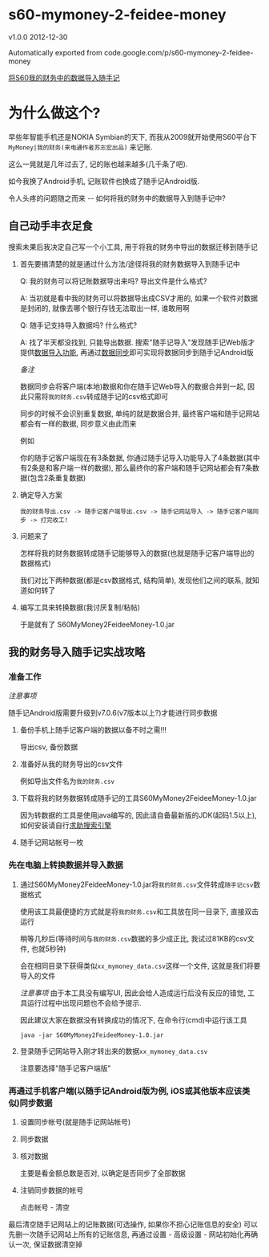 # s60-mymoney-2-feidee-money
v1.0.0 2012-12-30

Automatically exported from code.google.com/p/s60-mymoney-2-feidee-money

[将S60我的财务中的数据导入随手记](http://www.douban.com/note/255604807/)

# 为什么做这个?
早些年智能手机还是NOKIA Symbian的天下, 而我从2009就开始使用S60平台下 `MyMoney|我的财务(来电通作者苏志宏出品)` 来记账.

这么一晃就是几年过去了, 记的账也越来越多(几千条了吧).

如今我换了Android手机, 记账软件也换成了随手记Android版.

令人头疼的问题随之而来 -- 如何将我的财务中的数据导入到随手记中?

## 自己动手丰衣足食
搜索未果后我决定自己写一个小工具, 用于将我的财务中导出的数据迁移到随手记

1. 首先要搞清楚的就是通过什么方法/途径将我的财务数据导入到随手记中
   
   Q: 我的财务可以将记账数据导出来吗? 导出文件是什么格式?
   
   A: 当初就是看中我的财务可以将数据导出成CSV才用的, 如果一个软件对数据是封闭的, 就像去哪个银行存钱无法取出一样, 谁敢用啊
   
   Q: 随手记支持导入数据吗? 什么格式?
   
   A: 找了半天都没找到, 只能导出数据.
      搜索"随手记导入"发现随手记Web版才提供<a href="http://www.feidee.com/money/help/gs-2.html#step5">数据导入功能</a>, 再通过<a href="http://www.feidee.com/money/help/gs-3.html#step2">数据同步</a>即可实现将数据同步到随手记Android版
   
   *备注*
   
   数据同步会将客户端(本地)数据和你在随手记Web导入的数据合并到一起, 因此只需将`我的财务.csv`转成随手记的csv格式即可
   
   同步的时候不会识别重复数据, 单纯的就是数据合并, 最终客户端和随手记网站都会有一样的数据, 同步意义由此而来
   
   例如
   
   你的随手记客户端现在有3条数据, 你通过随手记导入功能导入了4条数据(其中有2条是和客户端一样的数据), 那么最终你的客户端和随手记网站都会有7条数据(包含2条重复数据)

2. 确定导入方案
   ```
   我的财务导出.csv -> 随手记客户端导出.csv -> 随手记网站导入 -> 随手记客户端同步 -> 打完收工!
   ```

3. 问题来了
   
   怎样将我的财务数据转成随手记能够导入的数据(也就是随手记客户端导出的数据格式)
   
   我们对比下两种数据(都是csv数据格式, 结构简单), 发现他们之间的联系, 就知道如何转了

4. 编写工具来转换数据(我讨厌复制/粘帖)
   
   于是就有了 S60MyMoney2FeideeMoney-1.0.jar


## 我的财务导入随手记实战攻略
### 准备工作
*注意事项*

随手记Android版需要升级到v7.0.6(v7版本以上?)才能进行同步数据

1. 备份手机上随手记客户端的数据以备不时之需!!!
   
   导出csv, 备份数据
2. 准备好从我的财务导出的csv文件
   
   例如导出文件名为`我的财务.csv`
3. 下载将我的财务数据转成随手记的工具S60MyMoney2FeideeMoney-1.0.jar
   
   因为转数据的工具是使用java编写的, 因此请自备最新版的JDK(起码1.5以上), 如何安装请自行[求助搜索引擎](https://www.baidu.com/s?wd=%E5%AE%89%E8%A3%85%20jdk)
4. 随手记网站帐号一枚

### 先在电脑上转换数据并导入数据
1. 通过S60MyMoney2FeideeMoney-1.0.jar将`我的财务.csv`文件转成`随手记csv`数据格式
   
   使用该工具最便捷的方式就是将`我的财务.csv`和工具放在同一目录下, 直接双击运行
   
   稍等几秒后(等待时间与`我的财务.csv`数据的多少成正比, 我试过81KB的csv文件, 也就5秒钟)
   
   会在相同目录下获得类似`xx_mymoney_data.csv`这样一个文件, 这就是我们将要导入的文件
   
   *注意事项*
   由于本工具没有编写UI, 因此会给人造成运行后没有反应的错觉, 工具运行过程中出现问题也不会给予提示.
   
   因此建议大家在数据没有转换成功的情况下, 在命令行(cmd)中运行该工具
   ```
   java -jar S60MyMoney2FeideeMoney-1.0.jar
   ```

2. 登录随手记网站导入刚才转出来的数据`xx_mymoney_data.csv`
   
   注意要选择"随手记客户端版"

### 再通过手机客户端(以随手记Android版为例, iOS或其他版本应该类似)同步数据
1. 设置同步帐号(就是随手记网站帐号)
2. 同步数据
3. 核对数据
   
   主要是看金额总数是否对, 以确定是否同步了全部数据
3. 注销同步数据的帐号
   
   点击帐号 - 清空












最后清空随手记网站上的记账数据(可选操作, 如果你不担心记账信息的安全)
可以先删一次随手记网站上所有的记账信息, 再通过设置 - 高级设置 - 网站初始化再确认一次, 保证数据清空掉